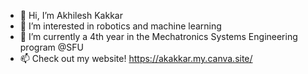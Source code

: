 - 👋 Hi, I’m Akhilesh Kakkar
- 👀 I’m interested in robotics and machine learning 
- 🌱 I’m currently a 4th year in the Mechatronics Systems Engineering program @SFU
- 📫 Check out my website! https://akakkar.my.canva.site/


<!---
gannalouis/gannalouis is a ✨ special ✨ repository because its `README.md` (this file) appears on your GitHub profile.
You can click the Preview link to take a look at your changes.
--->
